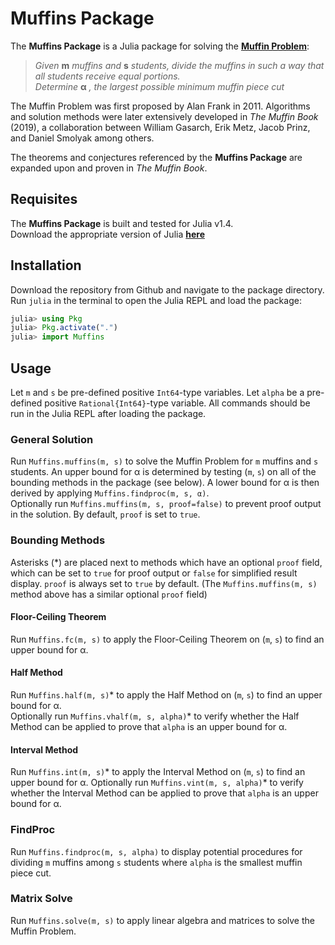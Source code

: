 # Muffins Package
The **Muffins Package** is a Julia package for solving the **[Muffin Problem](https://www.cs.umd.edu/users/gasarch/MUFFINS/muffins.html)**:
> *Given* **m** *muffins and* **s** *students, divide the muffins in such a way that all students receive equal portions.  
> Determine* **α** *, the largest possible minimum muffin piece cut*

The Muffin Problem was first proposed by Alan Frank in 2011. Algorithms and solution methods were later extensively developed in *The Muffin Book* (2019), a collaboration between William Gasarch, Erik Metz, Jacob Prinz, and Daniel Smolyak among others.

The theorems and conjectures referenced by the **Muffins Package** are expanded upon and proven in *The Muffin Book*.

## Requisites
The **Muffins Package** is built and tested for Julia v1.4.  
Download the appropriate version of Julia **[here](https://julialang.org/downloads/)**

## Installation
<!--- Installation instructions subject to change - will soon incorporate Pkg.add() -->
Download the repository from Github and navigate to the package directory.  
Run `julia` in the terminal to open the Julia REPL and load the package:

```julia
julia> using Pkg
julia> Pkg.activate(".")
julia> import Muffins
```

## Usage
Let `m` and `s` be pre-defined positive `Int64`-type variables. Let `alpha` be a pre-defined positive `Rational{Int64}`-type variable. All commands should be run in the Julia REPL after loading the package.

### General Solution
Run `Muffins.muffins(m, s)` to solve the Muffin Problem for `m` muffins and `s` students. An upper bound for α is determined by testing (`m`, `s`) on all of the bounding methods in the package (see below). A lower bound for α is then derived by applying `Muffins.findproc(m, s, α)`.  
Optionally run `Muffins.muffins(m, s, proof=false)` to prevent proof output in the solution. By default, `proof` is set to `true`.

### Bounding Methods
Asterisks (*) are placed next to methods which have an optional `proof` field, which can be set to `true` for proof output or `false` for simplified result display. `proof` is always set to `true` by default. (The `Muffins.muffins(m, s)` method above has a similar optional `proof` field)

#### Floor-Ceiling Theorem
Run `Muffins.fc(m, s)` to apply the Floor-Ceiling Theorem on (`m`, `s`) to find an upper bound for α.

#### Half Method
Run `Muffins.half(m, s)`* to apply the Half Method on (`m`, `s`) to find an upper bound for α.  
Optionally run `Muffins.vhalf(m, s, alpha)`* to verify whether the Half Method can be applied to prove that `alpha` is an upper bound for α.

#### Interval Method
Run `Muffins.int(m, s)`* to apply the Interval Method on (`m`, `s`) to find an upper bound for α.
Optionally run `Muffins.vint(m, s, alpha)`* to verify whether the Interval Method can be applied to prove that `alpha` is an upper bound for α.

<!--- More method documentation to come -->

### FindProc
Run `Muffins.findproc(m, s, alpha)` to display potential procedures for dividing `m` muffins among `s` students where `alpha` is the smallest muffin piece cut.

### Matrix Solve
Run `Muffins.solve(m, s)` to apply linear algebra and matrices to solve the Muffin Problem.